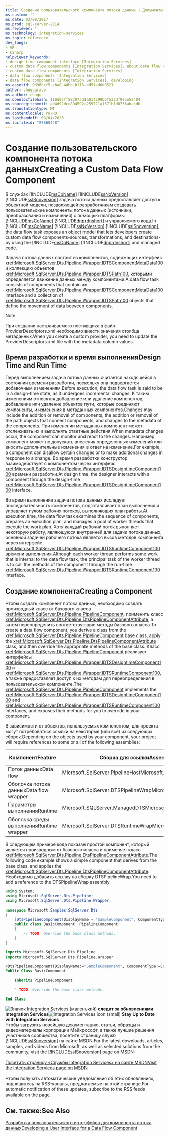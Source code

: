 ```yaml
---
title: Создание пользовательского компонента потока данных | Документы Майкрософт
ms.custom: ''
ms.date: 03/09/2017
ms.prod: sql-server-2014
ms.reviewer: ''
ms.technology: integration-services
ms.topic: reference
dev_langs:
- VB
- CSharp
helpviewer_keywords:
- design-time component interface [Integration Services]
- custom data flow components [Integration Services], about data flow components
- custom data flow components [Integration Services]
- data flow components [Integration Services]
- data flow components [Integration Services], developing
ms.assetid: 9d96bcf5-eba8-44bd-b113-ed51ad0d0521
author: chugugrace
ms.author: chugu
ms.openlocfilehash: 110d07ff88707ad1a01f299b6f532df99ce58404
ms.sourcegitcommit: ad4d92dce894592a259721a1571b1d8736abacdb
ms.translationtype: MT
ms.contentlocale: ru-RU
ms.lasthandoff: 08/04/2020
ms.locfileid: "87665448"
---
```

# <a name="creating-a-custom-data-flow-component"></a><span data-ttu-id="78217-102">Создание пользовательского компонента потока данных</span><span class="sxs-lookup"><span data-stu-id="78217-102">Creating a Custom Data Flow Component</span></span>
  <span data-ttu-id="78217-103">В службах [!INCLUDE[msCoName](../../../includes/msconame-md.md)] [!INCLUDE[ssNoVersion](../../../includes/ssnoversion-md.md)] [!INCLUDE[ssISnoversion](../../../includes/ssisnoversion-md.md)] задача потока данных предоставляет доступ к объектной модели, позволяющей разработчикам создавать пользовательские компоненты потока данных (источники, преобразования и назначения) с помощью платформы [!INCLUDE[msCoName](../../../includes/msconame-md.md)] [!INCLUDE[dnprdnshort](../../../includes/dnprdnshort-md.md)] и управляемого кода.</span><span class="sxs-lookup"><span data-stu-id="78217-103">In [!INCLUDE[msCoName](../../../includes/msconame-md.md)] [!INCLUDE[ssNoVersion](../../../includes/ssnoversion-md.md)] [!INCLUDE[ssISnoversion](../../../includes/ssisnoversion-md.md)], the data flow task exposes an object model that lets developers create custom data flow components-sources, transformations, and destinations-by using the [!INCLUDE[msCoName](../../../includes/msconame-md.md)] [!INCLUDE[dnprdnshort](../../../includes/dnprdnshort-md.md)] and managed code.</span></span>  
  
 <span data-ttu-id="78217-104">Задача потока данных состоит из компонентов, содержащих интерфейс <xref:Microsoft.SqlServer.Dts.Pipeline.Wrapper.IDTSComponentMetaData100> и коллекцию объектов <xref:Microsoft.SqlServer.Dts.Pipeline.Wrapper.IDTSPath100>, которыми определяется движение данных между компонентами.</span><span class="sxs-lookup"><span data-stu-id="78217-104">A data flow task consists of components that contain an <xref:Microsoft.SqlServer.Dts.Pipeline.Wrapper.IDTSComponentMetaData100> interface and a collection of <xref:Microsoft.SqlServer.Dts.Pipeline.Wrapper.IDTSPath100> objects that define the movement of data between components.</span></span>  
  
> [!NOTE]  
>  <span data-ttu-id="78217-105">При создании настраиваемого поставщика в файл ProviderDescriptors.xml необходимо внести значения столбца метаданных.</span><span class="sxs-lookup"><span data-stu-id="78217-105">When you create a custom provider, you need to update the ProviderDescriptors.xml file with the metadata column values.</span></span>  
  
## <a name="design-time-and-run-time"></a><span data-ttu-id="78217-106">Время разработки и время выполнения</span><span class="sxs-lookup"><span data-stu-id="78217-106">Design Time and Run Time</span></span>  
 <span data-ttu-id="78217-107">Перед выполнением задача потока данных считается находящейся в состоянии времени разработки, поскольку она подвергается добавочным изменениям.</span><span class="sxs-lookup"><span data-stu-id="78217-107">Before execution, the data flow task is said to be in a design-time state, as it undergoes incremental changes.</span></span> <span data-ttu-id="78217-108">К таким изменениям относятся добавление или удаление компонентов, добавление или удаление объектов пути, которые соединяют компоненты, и изменения в метаданных компонентов.</span><span class="sxs-lookup"><span data-stu-id="78217-108">Changes may include the addition or removal of components, the addition or removal of the path objects that connect components, and changes to the metadata of the components.</span></span> <span data-ttu-id="78217-109">При изменении метаданных компонент может отслеживать их и выполнять ответные действия.</span><span class="sxs-lookup"><span data-stu-id="78217-109">When metadata changes occur, the component can monitor and react to the changes.</span></span> <span data-ttu-id="78217-110">Например, компонент может не допускать внесения определенных изменений или вносить дополнительные изменения в ответ на изменение.</span><span class="sxs-lookup"><span data-stu-id="78217-110">For example, a component can disallow certain changes or to make additional changes in response to a change.</span></span> <span data-ttu-id="78217-111">Во время разработки конструктор взаимодействует с компонентом через интерфейс <xref:Microsoft.SqlServer.Dts.Pipeline.Wrapper.IDTSDesigntimeComponent100> времени разработки.</span><span class="sxs-lookup"><span data-stu-id="78217-111">At design time, the designer interacts with a component through the design-time <xref:Microsoft.SqlServer.Dts.Pipeline.Wrapper.IDTSDesigntimeComponent100> interface.</span></span>  
  
 <span data-ttu-id="78217-112">Во время выполнения задача потока данных исследует последовательность компонентов, подготавливает план выполнения и управляет пулом рабочих потоков, выполняющих план работы.</span><span class="sxs-lookup"><span data-stu-id="78217-112">At execution time, the data flow task examines the sequence of components, prepares an execution plan, and manages a pool of worker threads that execute the work plan.</span></span> <span data-ttu-id="78217-113">Хотя каждый рабочий поток выполняет некоторую работу, являющуюся внутренней для задачи потока данных, основной задачей рабочего потока является вызов методов компонента через интерфейс <xref:Microsoft.SqlServer.Dts.Pipeline.Wrapper.IDTSRuntimeComponent100> времени выполнения.</span><span class="sxs-lookup"><span data-stu-id="78217-113">Although each worker thread performs some work that is internal to the data flow task, the principal task of the worker thread is to call the methods of the component through the run-time <xref:Microsoft.SqlServer.Dts.Pipeline.Wrapper.IDTSRuntimeComponent100> interface.</span></span>  
  
## <a name="creating-a-component"></a><span data-ttu-id="78217-114">Создание компонента</span><span class="sxs-lookup"><span data-stu-id="78217-114">Creating a Component</span></span>  
 <span data-ttu-id="78217-115">Чтобы создать компонент потока данных, необходимо создать производный класс от базового класса <xref:Microsoft.SqlServer.Dts.Pipeline.PipelineComponent>, применить класс <xref:Microsoft.SqlServer.Dts.Pipeline.DtsPipelineComponentAttribute>, а затем переопределить соответствующие методы базового класса.</span><span class="sxs-lookup"><span data-stu-id="78217-115">To create a data flow component, you derive a class from the <xref:Microsoft.SqlServer.Dts.Pipeline.PipelineComponent> base class, apply the <xref:Microsoft.SqlServer.Dts.Pipeline.DtsPipelineComponentAttribute> class, and then override the appropriate methods of the base class.</span></span> <span data-ttu-id="78217-116">Класс <xref:Microsoft.SqlServer.Dts.Pipeline.PipelineComponent> реализует интерфейсы <xref:Microsoft.SqlServer.Dts.Pipeline.Wrapper.IDTSDesigntimeComponent100> и <xref:Microsoft.SqlServer.Dts.Pipeline.Wrapper.IDTSRuntimeComponent100>, а также предоставляет доступ к их методам для переопределения в пользовательском компоненте.</span><span class="sxs-lookup"><span data-stu-id="78217-116">The <xref:Microsoft.SqlServer.Dts.Pipeline.PipelineComponent> implements the <xref:Microsoft.SqlServer.Dts.Pipeline.Wrapper.IDTSDesigntimeComponent100> and <xref:Microsoft.SqlServer.Dts.Pipeline.Wrapper.IDTSRuntimeComponent100> interfaces, and exposes their methods for you to override in your component.</span></span>  
  
 <span data-ttu-id="78217-117">В зависимости от объектов, используемых компонентом, для проекта могут потребоваться ссылки на некоторые (или все) из следующих сборок.</span><span class="sxs-lookup"><span data-stu-id="78217-117">Depending on the objects used by your component, your project will require references to some or all of the following assemblies:</span></span>  
  
|<span data-ttu-id="78217-118">Компонент</span><span class="sxs-lookup"><span data-stu-id="78217-118">Feature</span></span>|<span data-ttu-id="78217-119">Сборка для ссылки</span><span class="sxs-lookup"><span data-stu-id="78217-119">Assembly to reference</span></span>|<span data-ttu-id="78217-120">Пространство имен для импорта</span><span class="sxs-lookup"><span data-stu-id="78217-120">Namespace to import</span></span>|  
|-------------|---------------------------|-------------------------|  
|<span data-ttu-id="78217-121">Поток данных</span><span class="sxs-lookup"><span data-stu-id="78217-121">Data flow</span></span>|<span data-ttu-id="78217-122">Microsoft.SqlServer.PipelineHost</span><span class="sxs-lookup"><span data-stu-id="78217-122">Microsoft.SqlServer.PipelineHost</span></span>|<xref:Microsoft.SqlServer.Dts.Pipeline>|  
|<span data-ttu-id="78217-123">Оболочка потока данных</span><span class="sxs-lookup"><span data-stu-id="78217-123">Data flow wrapper</span></span>|<span data-ttu-id="78217-124">Microsoft.SqlServer.DTSPipelineWrap</span><span class="sxs-lookup"><span data-stu-id="78217-124">Microsoft.SqlServer.DTSPipelineWrap</span></span>|<xref:Microsoft.SqlServer.Dts.Pipeline.Wrapper>|  
|<span data-ttu-id="78217-125">Параметры выполнения</span><span class="sxs-lookup"><span data-stu-id="78217-125">Runtime</span></span>|<span data-ttu-id="78217-126">Microsoft.SQLServer.ManagedDTS</span><span class="sxs-lookup"><span data-stu-id="78217-126">Microsoft.SQLServer.ManagedDTS</span></span>|<xref:Microsoft.SqlServer.Dts.Runtime>|  
|<span data-ttu-id="78217-127">Оболочка среды выполнения</span><span class="sxs-lookup"><span data-stu-id="78217-127">Runtime wrapper</span></span>|<span data-ttu-id="78217-128">Microsoft.SqlServer.DTSRuntimeWrap</span><span class="sxs-lookup"><span data-stu-id="78217-128">Microsoft.SqlServer.DTSRuntimeWrap</span></span>|<xref:Microsoft.SqlServer.Dts.Runtime.Wrapper>|  
  
 <span data-ttu-id="78217-129">В следующем примере кода показан простой компонент, который является производным от базового класса и применяет класс <xref:Microsoft.SqlServer.Dts.Pipeline.DtsPipelineComponentAttribute>.</span><span class="sxs-lookup"><span data-stu-id="78217-129">The following code example shows a simple component that derives from the base class, and applies the <xref:Microsoft.SqlServer.Dts.Pipeline.DtsPipelineComponentAttribute>.</span></span> <span data-ttu-id="78217-130">Необходимо добавить ссылку на сборку DTSPipelineWrap.</span><span class="sxs-lookup"><span data-stu-id="78217-130">You need to add a reference to the DTSPipelineWrap assembly.</span></span>  
  
```csharp  
using System;  
using Microsoft.SqlServer.Dts.Pipeline;  
using Microsoft.SqlServer.Dts.Pipeline.Wrapper;  
  
namespace Microsoft.Samples.SqlServer.Dts  
{  
    [DtsPipelineComponent(DisplayName = "SampleComponent", ComponentType = ComponentType.Transform )]  
    public class BasicComponent: PipelineComponent  
    {  
        // TODO: Override the base class methods.  
    }  
}  
```  
  
```vb  
Imports Microsoft.SqlServer.Dts.Pipeline  
Imports Microsoft.SqlServer.Dts.Pipeline.Wrapper  
  
<DtsPipelineComponent(DisplayName:="SampleComponent", ComponentType:=ComponentType.Transform)> _  
Public Class BasicComponent  
  
    Inherits PipelineComponent  
  
    ' TODO: Override the base class methods.  
  
End Class  
```  
  
<span data-ttu-id="78217-131">![Значок Integration Services (маленький)](../../media/dts-16.gif "Значок служб Integration Services (маленький)")  **следит за обновлениями Integration Services**</span><span class="sxs-lookup"><span data-stu-id="78217-131">![Integration Services icon (small)](../../media/dts-16.gif "Integration Services icon (small)")  **Stay Up to Date with Integration Services**</span></span><br /> <span data-ttu-id="78217-132">Чтобы загрузить новейшую документацию, статьи, образцы и видеоматериалы корпорации Майкрософт, а также лучшие решения участников сообщества, посетите страницу служб [!INCLUDE[ssISnoversion](../../../includes/ssisnoversion-md.md)] на сайте MSDN:</span><span class="sxs-lookup"><span data-stu-id="78217-132">For the latest downloads, articles, samples, and videos from Microsoft, as well as selected solutions from the community, visit the [!INCLUDE[ssISnoversion](../../../includes/ssisnoversion-md.md)] page on MSDN:</span></span><br /><br /> [<span data-ttu-id="78217-133">Посетить страницу «Службы Integration Services» на сайте MSDN</span><span class="sxs-lookup"><span data-stu-id="78217-133">Visit the Integration Services page on MSDN</span></span>](https://go.microsoft.com/fwlink/?LinkId=136655)<br /><br /> <span data-ttu-id="78217-134">Чтобы получать автоматические уведомления об этих обновлениях, подпишитесь на RSS-каналы, предлагаемые на этой странице.</span><span class="sxs-lookup"><span data-stu-id="78217-134">For automatic notification of these updates, subscribe to the RSS feeds available on the page.</span></span>  
  
## <a name="see-also"></a><span data-ttu-id="78217-135">См. также:</span><span class="sxs-lookup"><span data-stu-id="78217-135">See Also</span></span>  
 [<span data-ttu-id="78217-136">Разработка пользовательского интерфейса для компонента потока данных</span><span class="sxs-lookup"><span data-stu-id="78217-136">Developing a User Interface for a Data Flow Component</span></span>](developing-a-user-interface-for-a-data-flow-component.md)  
  
  
